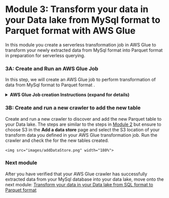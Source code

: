 # Module 3: Transform your data in your Data lake from MySql format to Parquet format with AWS Glue

In this module you create a serverless transformation job in AWS Glue to transform your newly extracted data from MySql format into Parquet format in preparation for serverless querying.


### 3A: Create and Run an AWS Glue Job 

In this step, we will create an AWS Glue job to perform transformation of data from MySql format to Parquet format .

<details>
<summary><strong>AWS Glue Job creation Instructions (expand for details)</strong></summary><p>

1. Go to [Amazon S3](https://s3.console.aws.amazon.com/s3/home?region=us-east-1) on the console and create a new bucket. Give it any name you like.

1. Go to [AWS Glue](https://console.aws.amazon.com/glue/home?region=us-east-1) on the console.

1. On the left pane, under the ETL section, select **Jobs** then Click **Add Job** .

1. Enter a ```DB-to-DL-transform``` as **Job name** .

1. Select the an exisitng IAM role or Create a new one which has permission to your Amazon S3 sources, targets, temporary directory, scripts, and any libraries used by the job.

1. On the **This job runs** section, select **A proposed script generated by AWS Glue**

1. FOr **ETL language**, select ***Python***

1. You can choose to leave the remaining configurations on their default settings and click **Next**.

1. On the **Choose a data source** page, select the table extracted by your AWS Glue Crawler. Ensure that the classification is stated as ```mysql``` and click **Next**

1. On the **Choose a data target** page, select **Create tables in your data target** option

1. Under **Data store**, select **Amazon S3**. Under **Format**, select **Parquet**, Under **Target path**, select the S3 bucket you created in step 1 then click **Next**.

1.On the **Map the source columns to target columns** page, click **Next** and click **Save job and edit script** on the job Review section. 

1. The code and diagram for the job will be dispayed now as shown below

	<img src="images/transformJob.png" width="180%">

1. Click **Run job** and on the pop up menu, also click **Run job**. The job will begin running and it should take a few minutes to complete.

1. To check the status of the job, go the AWS Glue console and click **Jobs** select the job from the job list by checking the checkbox next to the job. A window with several tabs will appear beneath the job list. Select the **History** which will show you the **Run status** of the job. If the job is successful, the run status will be displayed as ```Succeeded``` . 
	
	See below for a sample screenshot
	
	<img src="images/jobStatus.png" width="180%">


</p></details>


### 3B: Create and run a new crawler to add the new table

Create and run a new crawler to discover and add the new Parquet table to your Data lake. The steps are similar to the steps in [Module 2](..2/) but ensure to choose S3 in the **Add a data store** page and select the S3 location of your transform data you defined in your AWS Glue transformation job. Run the crawler and check the for the new tables created.

	<img src="images/addDataStore.png" width="180%">
	
	
 


 

### Next module


After you have verified that your AWS Glue crawler has successfully extracted data from your MySql database into your data lake, move onto the next module: [Transform your data in your Data lake from SQL format to Parquet format](..3_TransformDataWithGlue)

